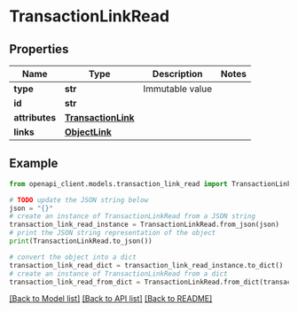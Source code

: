 # TransactionLinkRead


## Properties

Name | Type | Description | Notes
------------ | ------------- | ------------- | -------------
**type** | **str** | Immutable value | 
**id** | **str** |  | 
**attributes** | [**TransactionLink**](TransactionLink.md) |  | 
**links** | [**ObjectLink**](ObjectLink.md) |  | 

## Example

```python
from openapi_client.models.transaction_link_read import TransactionLinkRead

# TODO update the JSON string below
json = "{}"
# create an instance of TransactionLinkRead from a JSON string
transaction_link_read_instance = TransactionLinkRead.from_json(json)
# print the JSON string representation of the object
print(TransactionLinkRead.to_json())

# convert the object into a dict
transaction_link_read_dict = transaction_link_read_instance.to_dict()
# create an instance of TransactionLinkRead from a dict
transaction_link_read_from_dict = TransactionLinkRead.from_dict(transaction_link_read_dict)
```
[[Back to Model list]](../README.md#documentation-for-models) [[Back to API list]](../README.md#documentation-for-api-endpoints) [[Back to README]](../README.md)


